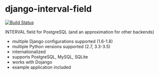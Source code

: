 django-interval-field
=====================
[![Build Status](https://travis-ci.org/mpasternak/django-interval-field.svg?branch=master)](https://travis-ci.org/mpasternak/django-interval-field)


INTERVAL field for PostgreSQL (and an approximation for other backends)

 * multiple Django configurations supported (1.6-1.8)
 * multiple Python versions supported (2.7, 3.3-3.5)
 * internationalized
 * supports PostgreSQL, MySQL, SQLite
 * works with Dojango
 * example application included
